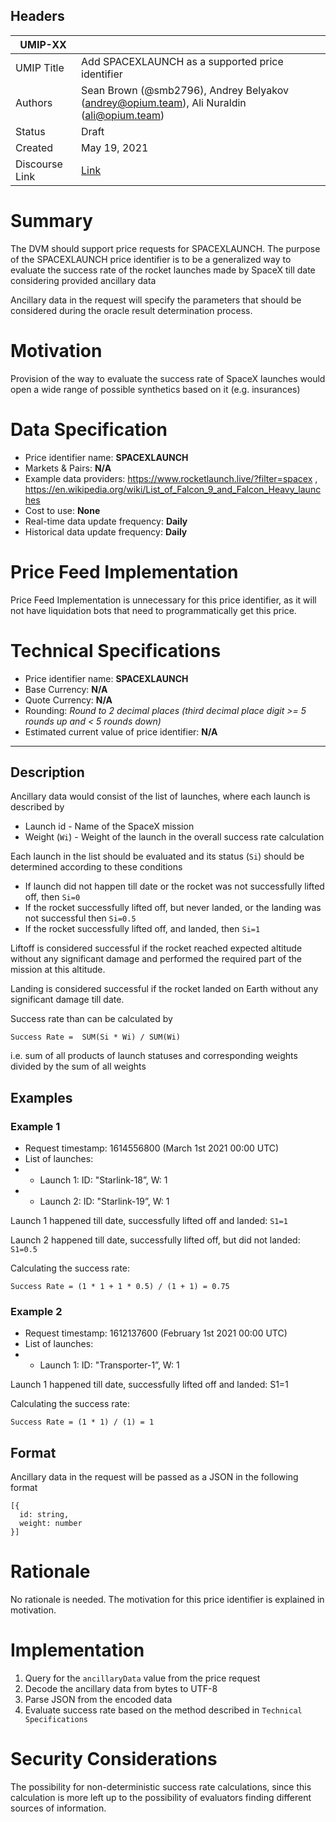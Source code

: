 ## Headers

| UMIP-XX                |                                                               |
| ------------------- | ------------------------------------------------------------- |
| UMIP Title          | Add SPACEXLAUNCH as a supported price identifier |
| Authors             | Sean Brown (@smb2796), Andrey Belyakov (andrey@opium.team), Ali Nuraldin (ali@opium.team) |
| Status              | Draft                                                         |
| Created             | May 19, 2021                                              |
| Discourse Link      | [Link](https://discourse.umaproject.org/t/add-spacexlaunch-as-a-supported-price-identifier/1105)            |

# Summary 

The DVM should support price requests for SPACEXLAUNCH. The purpose of the SPACEXLAUNCH price identifier is to be a generalized way to evaluate the success rate of the rocket launches made by SpaceX till date considering provided ancillary data

Ancillary data in the request will specify the parameters that should be considered during the oracle result determination process.

# Motivation

Provision of the way to evaluate the success rate of SpaceX launches would open a wide range of possible synthetics based on it (e.g. insurances)

# Data Specification

- Price identifier name: **SPACEXLAUNCH** 
- Markets & Pairs: **N/A**
- Example data providers: https://www.rocketlaunch.live/?filter=spacex , https://en.wikipedia.org/wiki/List_of_Falcon_9_and_Falcon_Heavy_launches
- Cost to use: **None**
- Real-time data update frequency: **Daily**
- Historical data update frequency: **Daily**

# Price Feed Implementation

Price Feed Implementation is unnecessary for this price identifier, as it will not have liquidation bots that need to programmatically get this price.

# Technical Specifications

- Price identifier name: **SPACEXLAUNCH**
- Base Currency: **N/A**
- Quote Currency: **N/A**
- Rounding: *Round to 2 decimal places (third decimal place digit >= 5 rounds up and < 5 rounds down)*
- Estimated current value of price identifier: **N/A**

---

## Description
Ancillary data would consist of the list of launches, where each launch is described by
- Launch id - Name of the SpaceX mission
- Weight (`Wi`) - Weight of the launch in the overall success rate calculation

Each launch in the list should be evaluated and its status (`Si`) should be determined according to these conditions
- If launch did not happen till date or the rocket was not successfully lifted off, then `Si=0`
- If the rocket successfully lifted off, but never landed, or the landing was not successful then `Si=0.5`
- If the rocket successfully lifted off, and landed, then `Si=1`

Liftoff is considered successful if the rocket reached expected altitude without any significant damage and performed the required part of the mission at this altitude.

Landing is considered successful if the rocket landed on Earth without any significant damage till date.

Success rate than can be calculated by
```
Success Rate =  SUM(Si * Wi) / SUM(Wi)
```

i.e. sum of all products of launch statuses and corresponding weights divided by the sum of all weights

## Examples

### Example 1

- Request timestamp: 1614556800 (March 1st 2021 00:00 UTC)
- List of launches:
- - Launch 1: ID: "Starlink-18”, W: 1
- - Launch 2: ID: "Starlink-19”, W: 1

Launch 1 happened till date, successfully lifted off and landed: `S1=1`

Launch 2 happened till date, successfully lifted off, but did not landed: `S1=0.5`

Calculating the success rate:
```
Success Rate = (1 * 1 + 1 * 0.5) / (1 + 1) = 0.75
```

### Example 2
- Request timestamp: 1612137600 (February 1st 2021 00:00 UTC)
- List of launches:
- -  Launch 1: ID: "Transporter-1”, W: 1

Launch 1 happened till date, successfully lifted off and landed: S1=1

Calculating the success rate:
```
Success Rate = (1 * 1) / (1) = 1
```

##  Format
Ancillary data in the request will be passed as a JSON  in the following format

```
[{
  id: string,
  weight: number
}]
```

# Rationale

No rationale is needed. The motivation for this price identifier is explained in motivation.

# Implementation

1. Query for the `ancillaryData` value from the price request
2. Decode the ancillary data from bytes to UTF-8
3. Parse JSON from the encoded data
4. Evaluate success rate based on the method described in `Technical Specifications`

# Security Considerations

The possibility for non-deterministic success rate calculations, since this calculation is more left up to the possibility of evaluators finding different sources of information.
